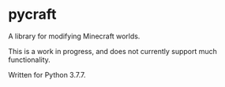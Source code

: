 # pycraft
A library for modifying Minecraft worlds.

This is a work in progress, and does not currently support much functionality.

Written for Python 3.7.7.